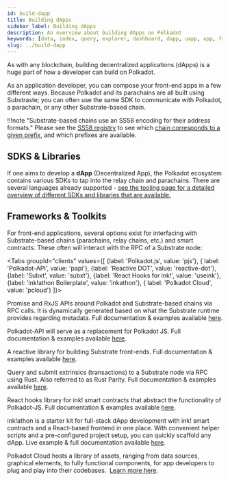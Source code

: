 ```yaml
---
id: build-dapp
title: Building dApps
sidebar_label: Building dApps
description: An overview about building dApps on Polkadot
keywords: [data, index, query, explorer, dashboard, dapp, uapp, app, frontend, client]
slug: ../build-dapp
---
```



As with any blockchain, building decentralized applications (dApps) is a huge part of how a
developer can build on Polkadot.

As an application developer, you can compose your front-end apps in a few different ways. Because
Polkadot and its parachains are all built using Substraste; you can often use the same SDK to
communicate with Polkadot, a parachain, or any other Substrate-based chain.

!!!note "Substrate-based chains use an SS58 encoding for their address formats."
    Please see the [SS58 registry](https://github.com/paritytech/ss58-registry/) to see which
    [chain corresponds to a given prefix](https://github.com/paritytech/ss58-registry/blob/main/ss58-registry.json),
    and which prefixes are available.

## SDKS & Libraries

If one aims to develop a **dApp** (Decentralized App), the Polkadot ecosystem contains various SDKs
to tap into the relay chain and parachains. There are several languages already supported -
[see the tooling page for a detailed overview of different SDKs and libraries that are available.](./build-tools-index.md)

## Frameworks & Toolkits

For front-end applications, several options exist for interfacing with Substrate-based chains
(parachains, relay chains, etc.) and smart contracts. These often will interact with the RPC of a
Substrate node:

<!-- prettier-ignore -->
<Tabs groupId="clients" values={[ {label: 'Polkadot.js', value: 'pjs'}, { label: 'Polkadot-API', value: 'papi'}, {label: 'Reactive DOT', value: 'reactive-dot'}, {label: 'Subxt', value: 'subxt'}, {label: 'React Hooks for ink!', value: 'useink'}, {label: 'ink!athon Boilerplate', value: 'inkathon'}, { label: 'Polkadot Cloud', value: 'pcloud'} ]}>

<TabItem value="pjs">

Promise and RxJS APIs around Polkadot and Substrate-based chains via RPC calls. It is dynamically
generated based on what the Substrate runtime provides regarding metadata. Full documentation &
examples available&nbsp;<a href="https://polkadot.js.org/docs" target="_blank">here</a>.

</TabItem>

<TabItem value="papi">

Polkadot-API will serve as a replacement for Polkadot JS. Full documentation & examples
available&nbsp;<a href="https://papi.how/" target="_blank">here</a>.

</TabItem>

<TabItem value="reactive-dot">

A reactive library for building Substrate front-ends. Full documentation & examples
available&nbsp;<a href="https://reactivedot.dev/" target="_blank">here</a>.

</TabItem>

<TabItem value="subxt">

Query and submit extrinsics (transactions) to a Substrate node via RPC using Rust. Also referred to
as Rust Parity. Full documentation & examples
available&nbsp;<a href="https://github.com/paritytech/subxt" target="_blank">here</a>.

</TabItem>

<TabItem value="useink">

React hooks library for ink! smart contracts that abstract the functionality of Polkadot-JS. Full
documentation & examples available&nbsp;<a href="https://use.ink" target="_blank">here</a>.

</TabItem>

<TabItem value="inkathon">

ink!athon is a starter kit for full-stack dApp development with ink! smart contracts and a
React-based frontend in one place. With convenient helper scripts and a pre-configured project
setup, you can quickly scaffold any dApp. Live example & full documentation
available&nbsp;<a href="https://inkathon.xyz" target="_blank">here</a>.

</TabItem>

<TabItem value="pcloud">

Polkadot Cloud hosts a library of assets, ranging from data sources, graphical elements, to fully
functional components, for app developers to plug and play into their codebases.
&nbsp;<a href="https://polkadot.cloud/" target="_blank">Learn more here</a>.

</TabItem>

</Tabs>

